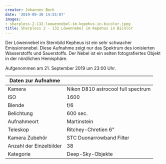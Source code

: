```yaml
---
creator: Johannes Bock
date: '2019-09-30 14:55:07'
images:
- sharpless-2-132-loewennebel-im-kepehus-in-bicolor.jpeg
title: Sharpless 2 - 132 Löwennebel im Kepehus in Bicolor
---
```

Der Löwennebel im Sternbild Kepheus ist ein sehr schwacher Emissionsnebel. Diese Aufnahme zeigt nur das Spektrum des ionisierten Wasserstoffs und Sauerstoffs. Der Nebel ist ein selten fotografiertes Objekt in der nördlichen Hemisphäre.

Aufgenommen am 21. September 2019 um 23:00 Uhr.

| Daten zur Aufnahme | |
| - | - |
| Kamera | Nikon D810 astrocool full spectrum  |
| ISO | 1600 |
| Blende | f/6 |
| Belichtung | 600 sec. |
| Aufnahmeort | Martinstein |
| Teleskop | Ritchey-Chretíen 6" |
| Kamera Zubehör | STC Duonarrowband Filter |
| Anzahl der Einzelbilder | 38 |
| Kategorie | Deep-Sky-Objekte |
